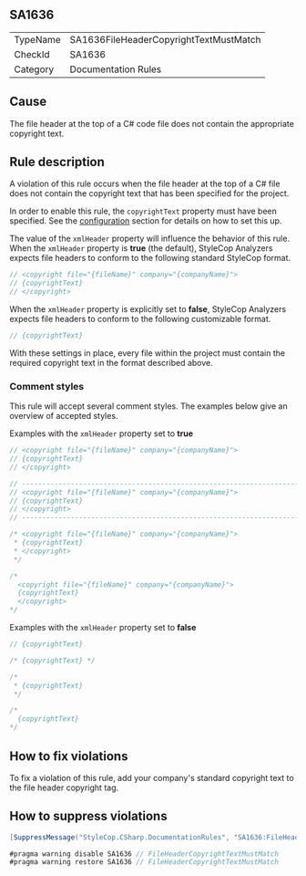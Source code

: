 ﻿## SA1636

<table>
<tr>
  <td>TypeName</td>
  <td>SA1636FileHeaderCopyrightTextMustMatch</td>
</tr>
<tr>
  <td>CheckId</td>
  <td>SA1636</td>
</tr>
<tr>
  <td>Category</td>
  <td>Documentation Rules</td>
</tr>
</table>

## Cause

The file header at the top of a C# code file does not contain the appropriate copyright text.

## Rule description

A violation of this rule occurs when the file header at the top of a C# file does not contain the copyright text that has been specified for the project.

In order to enable this rule, the `copyrightText` property must have been specified. See the [configuration](https://github.com/DotNetAnalyzers/StyleCopAnalyzers/blob/master/documentation/Configuration.md) section for details on how to set this up.

The value of the `xmlHeader` property will influence the behavior of this rule. When the `xmlHeader` property is **true** (the default), StyleCop Analyzers expects file headers to conform to the following standard StyleCop format.

```csharp
// <copyright file="{fileName}" company="{companyName}">
// {copyrightText}
// </copyright>
```

When the `xmlHeader` property is explicitly set to **false**, StyleCop Analyzers expects file headers to conform to the following customizable format.

```csharp
// {copyrightText}
```

With these settings in place, every file within the project must contain the required copyright text in the format described above.

### Comment styles
This rule will accept several comment styles. The examples below give an overview of accepted styles.

Examples with the `xmlHeader` property set to **true**
```csharp
// <copyright file="{fileName}" company="{companyName}">
// {copyrightText}
// </copyright>
```

```csharp
// ----------------------------------------------------------------------
// <copyright file="{fileName}" company="{companyName}">
// {copyrightText}
// </copyright>
// ----------------------------------------------------------------------
```

```csharp
/* <copyright file="{fileName}" company="{companyName}">
 * {copyrightText}
 * </copyright>
 */
```

```csharp
/*
  <copyright file="{fileName}" company="{companyName}">
  {copyrightText}
  </copyright>
*/
```

Examples with the `xmlHeader` property set to **false**

```csharp
// {copyrightText}
```

```csharp
/* {copyrightText} */
```

```csharp
/*
 * {copyrightText}
 */
```

```csharp
/*
  {copyrightText}
*/
```

## How to fix violations

To fix a violation of this rule, add your company's standard copyright text to the file header copyright tag.

## How to suppress violations

```csharp
[SuppressMessage("StyleCop.CSharp.DocumentationRules", "SA1636:FileHeaderCopyrightTextMustMatch", Justification = "Reviewed.")]
```

```csharp
#pragma warning disable SA1636 // FileHeaderCopyrightTextMustMatch
#pragma warning restore SA1636 // FileHeaderCopyrightTextMustMatch
```
